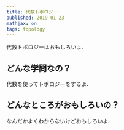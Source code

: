 ```yaml
---
title: 代数トポロジー
published: 2019-01-23
mathjax: on
tags: topology
---
```


代数トポロジーはおもしろいよ.

<!--more-->

## どんな学問なの？
代数を使ってトポロジーをするよ.

## どんなところがおもしろいの？
なんだかよくわからないけどおもしろいよ.
